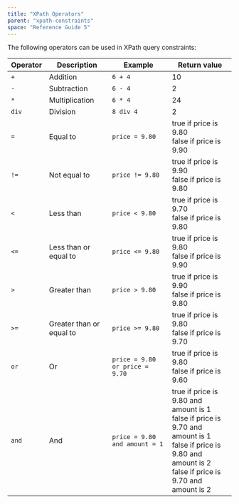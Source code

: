 ```yaml
---
title: "XPath Operators"
parent: "xpath-constraints"
space: "Reference Guide 5"
---
```



The following operators can be used in XPath query constraints:

<table><thead><tr><th class="confluenceTh">Operator</th><th class="confluenceTh">Description</th><th class="confluenceTh">Example</th><th class="confluenceTh">Return value</th></tr></thead><tbody><tr><td class="confluenceTd"><code>+&nbsp;</code></td><td class="confluenceTd">Addition</td><td class="confluenceTd"><code>6 + 4</code></td><td class="confluenceTd">10</td></tr><tr><td class="confluenceTd"><code>-</code></td><td class="confluenceTd">Subtraction</td><td class="confluenceTd"><code>6 - 4</code></td><td class="confluenceTd">2</td></tr><tr><td class="confluenceTd"><code>*</code></td><td class="confluenceTd">Multiplication</td><td class="confluenceTd"><code>6 * 4</code></td><td class="confluenceTd">24</td></tr><tr><td class="confluenceTd"><code>div</code></td><td class="confluenceTd">Division</td><td class="confluenceTd"><code>8 div 4</code></td><td class="confluenceTd">2</td></tr><tr><td class="confluenceTd"><code>=</code></td><td class="confluenceTd">Equal to</td><td class="confluenceTd"><code>price = 9.80</code></td><td class="confluenceTd">true if price is 9.80<br class="atl-forced-newline">false if price is 9.90</td></tr><tr><td class="confluenceTd"><code>!=</code></td><td class="confluenceTd">Not equal to</td><td class="confluenceTd"><code>price != 9.80</code></td><td class="confluenceTd">true if price is 9.90<br class="atl-forced-newline">false if price is 9.80</td></tr><tr><td class="confluenceTd"><code>&lt;</code></td><td class="confluenceTd">Less than</td><td class="confluenceTd"><code>price &lt; 9.80</code></td><td class="confluenceTd">true if price is 9.70<br class="atl-forced-newline">false if price is 9.80</td></tr><tr><td class="confluenceTd"><code>&lt;=</code></td><td class="confluenceTd">Less than or equal to</td><td class="confluenceTd"><code>price &lt;= 9.80</code></td><td class="confluenceTd">true if price is 9.80<br class="atl-forced-newline">false if price is 9.90</td></tr><tr><td class="confluenceTd"><code>&gt;</code></td><td class="confluenceTd">Greater than</td><td class="confluenceTd"><code>price &gt; 9.80</code></td><td class="confluenceTd">true if price is 9.90<br class="atl-forced-newline">false if price is 9.80</td></tr><tr><td class="confluenceTd"><code>&gt;=</code></td><td class="confluenceTd">Greater than or equal to</td><td class="confluenceTd"><code>price &gt;= 9.80</code></td><td class="confluenceTd">true if price is 9.80<br class="atl-forced-newline">false if price is 9.70</td></tr><tr><td class="confluenceTd"><code>or</code></td><td class="confluenceTd">Or</td><td class="confluenceTd"><code>price = 9.80 or price = 9.70</code></td><td class="confluenceTd">true if price is 9.80<br class="atl-forced-newline">false if price is 9.60</td></tr><tr><td class="confluenceTd"><code>and</code></td><td class="confluenceTd">And</td><td class="confluenceTd"><code>price = 9.80 and amount = 1</code></td><td class="confluenceTd">true if price is 9.80 and amount is 1<br class="atl-forced-newline">false if price is 9.70 and amount is 1<br class="atl-forced-newline">false if price is 9.80 and amount is 2<br class="atl-forced-newline">false if price is 9.70 and amount is 2</td></tr></tbody></table>
